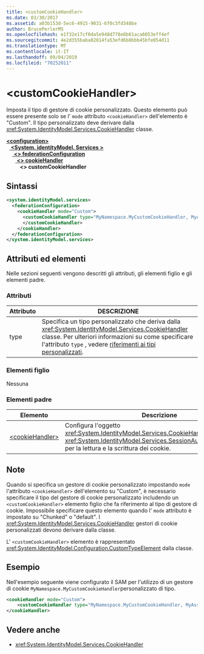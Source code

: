```yaml
---
title: <customCookieHandler>
ms.date: 03/30/2017
ms.assetid: a03b153d-5ec6-4915-9031-6f0c3fd348be
author: BrucePerlerMS
ms.openlocfilehash: e1f32e17cf0da5e948d778e8b61aca6053eff4ef
ms.sourcegitcommit: 4e2d355baba82814fa53efd6b8bbb45bfe054d11
ms.translationtype: MT
ms.contentlocale: it-IT
ms.lasthandoff: 09/04/2019
ms.locfileid: "70252011"
---
```

# <a name="customcookiehandler"></a>\<customCookieHandler>
Imposta il tipo di gestore di cookie personalizzato. Questo elemento può essere presente solo se l' `mode` attributo `<cookieHandler>` dell'elemento è "Custom". Il tipo personalizzato deve derivare dalla <xref:System.IdentityModel.Services.CookieHandler> classe.  
  
[ **\<configuration>** ](../configuration-element.md)\
&nbsp;&nbsp;[ **\<System. identityModel. Services >** ](system-identitymodel-services.md)\
&nbsp;&nbsp;&nbsp;&nbsp;[ **\<> federationConfiguration**](federationconfiguration.md)\
&nbsp;&nbsp;&nbsp;&nbsp;&nbsp;&nbsp;[ **\<> cookieHandler**](cookiehandler.md)\
&nbsp;&nbsp;&nbsp;&nbsp;&nbsp;&nbsp;&nbsp;&nbsp; **\<> customCookieHandler**  
  
## <a name="syntax"></a>Sintassi  
  
```xml  
<system.identityModel.services>  
  <federationConfiguration>  
    <cookieHandler mode="Custom">  
      <customCookieHandler type="MyNamespace.MyCustomCookieHandler, MyAssembly" >  
      </customCookieHandler>  
    </cookieHandler>  
  </federationConfiguration>  
</system.identityModel.services>  
```  
  
## <a name="attributes-and-elements"></a>Attributi ed elementi  
 Nelle sezioni seguenti vengono descritti gli attributi, gli elementi figlio e gli elementi padre.  
  
### <a name="attributes"></a>Attributi  
  
|Attributo|DESCRIZIONE|  
|---------------|-----------------|  
|type|Specifica un tipo personalizzato che deriva dalla <xref:System.IdentityModel.Services.CookieHandler> classe. Per ulteriori informazioni su come specificare l'attributo `type` , vedere [riferimenti ai tipi personalizzati](../windows-workflow-foundation/index.md).|  
  
### <a name="child-elements"></a>Elementi figlio  
 Nessuna  
  
### <a name="parent-elements"></a>Elementi padre  
  
|Elemento|Descrizione|  
|-------------|-----------------|  
|[\<cookieHandler>](cookiehandler.md)|Configura l'oggetto <xref:System.IdentityModel.Services.CookieHandler> utilizzato da <xref:System.IdentityModel.Services.SessionAuthenticationModule> per la lettura e la scrittura dei cookie.|  
  
## <a name="remarks"></a>Note  
 Quando si specifica un gestore di cookie personalizzato impostando `mode` l'attributo `<cookieHandler>` dell'elemento su "Custom", è necessario specificare il tipo del gestore di cookie personalizzato includendo un `<customCookieHandler>` elemento figlio che fa riferimento al tipo di gestore di cookie. Impossibile specificare questo elemento quando l' `mode` attributo è impostato su "Chunked" o "default". I <xref:System.IdentityModel.Services.CookieHandler> gestori di cookie personalizzati devono derivare dalla classe.  
  
 L' `<customCookieHandler>` elemento è rappresentato <xref:System.IdentityModel.Configuration.CustomTypeElement> dalla classe.  
  
## <a name="example"></a>Esempio  
 Nell'esempio seguente viene configurato il SAM per l'utilizzo di un gestore di cookie `MyNamespace.MyCustomCookieHandler`personalizzato di tipo.  
  
```xml  
<cookieHandler mode="Custom">  
    <customCookieHandler type="MyNamespace.MyCustomCookieHandler, MyAssembly" />  
</cookieHandler>  
```  
  
## <a name="see-also"></a>Vedere anche

- <xref:System.IdentityModel.Services.CookieHandler>

